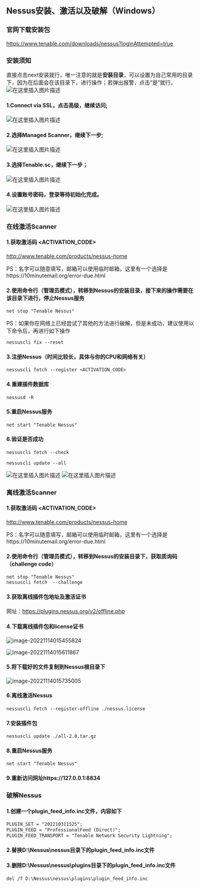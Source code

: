 ## Nessus安装、激活以及破解（Windows）

### 官网下载安装包

https://www.tenable.com/downloads/nessus?loginAttempted=true

### 安装须知

直接点击next安装就行，唯一注意的就是**安装目录**，可以设置为自己常用的目录下，因为在后面会在该目录下，进行操作；若弹出报警，点击“是”就行。
![在这里插入图片描述](https://img-blog.csdnimg.cn/ac2a65f644764e5fb8cd5fb8d8087e42.jpeg)


#### 1.Connect via SSL，点击高级，继续访问;
![在这里插入图片描述](https://img-blog.csdnimg.cn/a21d366a2156428d8afb2a05f9eaf338.png)


#### 2.选择Managed Scanner，继续下一步;
![在这里插入图片描述](https://img-blog.csdnimg.cn/6927d8965ed744f2910980166cc937db.png)


#### 3.选择Tenable.sc，继续下一步；
![在这里插入图片描述](https://img-blog.csdnimg.cn/875cca81085b400e821efddccb656676.png)


#### 4.设置账号密码，登录等待初始化完成。
![在这里插入图片描述](https://img-blog.csdnimg.cn/c3fa669806304026b1e72a1805442f84.png)


### 在线激活Scanner

#### 1.获取激活码 <ACTIVATION_CODE>

http://www.tenable.com/products/nessus-home

PS：名字可以随意填写，邮箱可以使用临时邮箱，这里有一个选择是https://10minutemail.org/error-due.html

#### 2.使用命令行（管理员模式），转移到Nessus的安装目录，接下来的操作需要在该目录下进行，停止Nessus服务

```shell
net stop "Tenable Nessus"
```

PS：如果你在网络上已经尝试了其他的方法进行破解，但是未成功，建议使用以下命令后，再进行如下操作

```shell
nessuscli fix --reset
```

#### 3.注册Nessus（时间比较长，具体与你的CPU和网络有关）

```shell
nessuscli fetch --register <ACTIVATION_CODE>
```

#### 4.重建插件数据库

```shell
nessusd -R
```

#### 5.重启Nessus服务

```shell
net start "Tenable Nessus"
```

#### 6.验证是否成功

```shell
nessuscli fetch --check
```

```shell
nessuscli update --all
```
![在这里插入图片描述](https://img-blog.csdnimg.cn/ca1fc96a7e55428f98509e97df6d59eb.png)
![在这里插入图片描述](https://img-blog.csdnimg.cn/abd483133bb548939c2ce865c0bc24e2.png)

### 离线激活Scanner

#### 1.获取激活码 <ACTIVATION_CODE>

http://www.tenable.com/products/nessus-home

PS：名字可以随意填写，邮箱可以使用临时邮箱，这里有一个选择是https://10minutemail.org/error-due.html

#### 2.使用命令行（管理员模式），转移到Nessus的安装目录下，获取质询码（challenge code）

```shell
net stop "Tenable Nessus"
nessuscli fetch  --challenge
```

#### 3.获取离线插件包地址及激活证书

网址：https://plugins.nessus.org/v2/offline.php

#### 4.下载离线插件包和license证书

![image-20221114015455824](https://img-blog.csdnimg.cn/a7a550e1f14d4f5b8f34e8434b0dad4a.png)

![image-20221114015611867](https://img-blog.csdnimg.cn/c9f2ce3c18a446a6a199a3bcbfd6f782.png)

#### 5.将下载好的文件复制到Nessus根目录下

![image-20221114015735005](https://img-blog.csdnimg.cn/dc05e8d05ef740e0932f70b5564eb9e2.png)

#### 6.离线激活Nessus

```shell
nessuscli fetch --register-offline ./nessus.license
```

#### 7.安装插件包

```shell
nessuscli update ./all-2.0.tar.gz
```

#### 8.重启Nessus服务

```shell
net start "Tenable Nessus"
```

#### 9.重新访问网址https://127.0.0.1:8834

### 破解Nessus

#### 1.创建一个plugin_feed_info.inc文件，内容如下

```txt
PLUGIN_SET = "202210311525";
PLUGIN_FEED = "ProfessionalFeed (Direct)";
PLUGIN_FEED_TRANSPORT = "Tenable Network Security Lightning";
```

#### 2.替换D:\Nessus\nessus目录下的plugin_feed_info.inc文件

#### 3.删除D:\Nessus\nessus\plugins目录下的plugin_feed_info.inc文件

```shell
del /f D:\Nessus\nessus\plugins\plugin_feed_info.inc
```